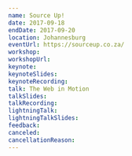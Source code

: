 ```yaml
---
name: Source Up!
date: 2017-09-18
endDate: 2017-09-20
location: Johannesburg
eventUrl: https://sourceup.co.za/
workshop:
workshopUrl:
keynote:
keynoteSlides:
keynoteRecording:
talk: The Web in Motion
talkSlides:
talkRecording:
lightningTalk:
lightningTalkSlides:
feedback:
canceled:
cancellationReason:
---
```

